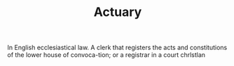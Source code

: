 ---
title: Actuary
permalink: "/definitions/actuary.html"
body: In English ecclesiastical law. A clerk that registers the acts and constitutions
  of the lower house of convoca-tion; or a registrar in a court chrlstlan
published_at: '2018-07-07'
layout: post
---